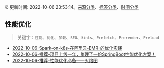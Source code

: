 :alarm_clock: 更新时间: 2022-10-06 23:53:14。[来源分类](../README.md)、[标签分类](../TAGS.md)、[时间分类](../TIMELINE.md)

## 性能优化


> 关键字：`性能`、`优化`、`加载`、`SEO`、`Hints`、`Prefetch`、`Prerender`、`Preload`



- [2022-10-06-Spark-on-k8s-在阿里云-EMR-的优化实践](https://toutiao.io/k/cbsxmpb) 
- [2022-10-06-推荐-项目上线一年，整理了一份SpringBoot性能优化方案！](https://toutiao.io/k/3ueuxa0) 
- [2022-10-06-推荐-性能优化必备——火焰图](https://toutiao.io/k/azf7ub6) 